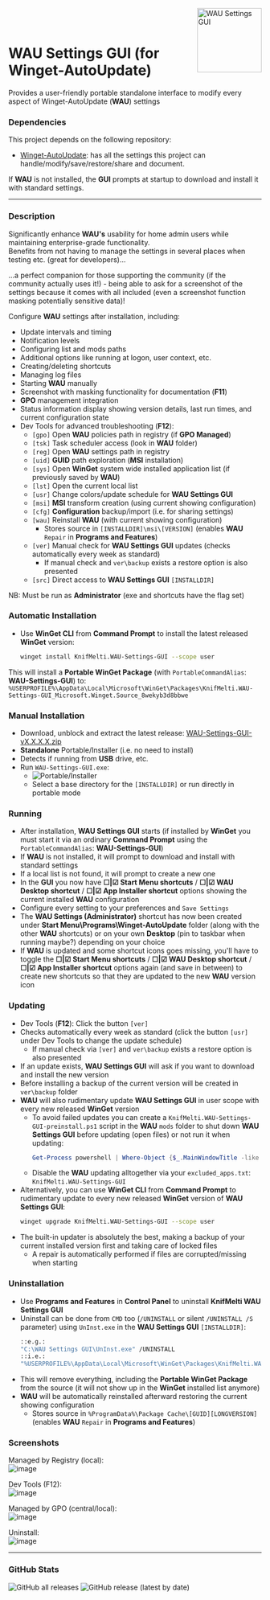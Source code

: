 <img src="Sources/assets/WAU%20Settings%20GUI.png" alt="WAU Settings GUI" width="128" align="right"><br><br>

# WAU Settings GUI (for Winget-AutoUpdate)

Provides a user-friendly portable standalone interface to modify every aspect of Winget-AutoUpdate (**WAU**) settings

### Dependencies
This project depends on the following repository:
- [Winget-AutoUpdate](https://github.com/Romanitho/Winget-AutoUpdate): has all the settings this project can handle/modify/save/restore/share and document.

If **WAU** is not installed, the **GUI** prompts at startup to download and install it with standard settings.

---

### Description
Significantly enhance **WAU's** usability for home admin users while maintaining enterprise-grade functionality.<br>
Benefits from not having to manage the settings in several places when testing etc. (great for developers)...

...a perfect companion for those supporting the community (if the community actually uses it!) - being able to ask for a screenshot of the settings because it comes with all included (even a screenshot function masking potentially sensitive data)!

Configure **WAU** settings after installation, including:
- Update intervals and timing
- Notification levels
- Configuring list and mods paths
- Additional options like running at logon, user context, etc.
- Creating/deleting shortcuts
- Managing log files
- Starting **WAU** manually
- Screenshot with masking functionality for documentation (**F11**)
- **GPO** management integration
- Status information display showing version details, last run times, and current configuration state
- Dev Tools for advanced troubleshooting (**F12**):
  - `[gpo]` Open **WAU** policies path in registry (if **GPO Managed**)
  - `[tsk]` Task scheduler access (look in **WAU** folder)
  - `[reg]` Open **WAU** settings path in registry
  - `[uid]` **GUID** path exploration (**MSI** installation)
  - `[sys]` Open **WinGet** system wide installed application list (if previously saved by **WAU**)
  - `[lst]` Open the current local list
  - `[usr]` Change colors/update schedule for **WAU Settings GUI**
  - `[msi]` **MSI** transform creation (using current showing configuration)
  - `[cfg]` **Configuration** backup/import (i.e. for sharing settings)
  - `[wau]` Reinstall **WAU** (with current showing configuration)
    - Stores source in `[INSTALLDIR]\msi\[VERSION]` (enables **WAU** `Repair` in **Programs and Features**)
  - `[ver]` Manual check for **WAU Settings GUI** updates (checks automatically every week as standard)
    - If manual check and `ver\backup` exists a restore option is also presented
  - `[src]` Direct access to **WAU Settings GUI** `[INSTALLDIR]` 

NB: Must be run as **Administrator** (exe and shortcuts have the flag set)

### Automatic Installation
- Use **WinGet CLI** from **Command Prompt** to install the latest released **WinGet** version:
  ```bash
  winget install KnifMelti.WAU-Settings-GUI --scope user
  ```
This will install a **Portable WinGet Package** (with `PortableCommandAlias`: **WAU-Settings-GUI**) to:
   `%USERPROFILE%\AppData\Local\Microsoft\WinGet\Packages\KnifMelti.WAU-Settings-GUI_Microsoft.Winget.Source_8wekyb3d8bbwe`

### Manual Installation
- Download, unblock and extract the latest release: [WAU-Settings-GUI-vX.X.X.X.zip](https://github.com/KnifMelti/WAU-Settings-GUI/releases/latest)
- **Standalone** Portable/Installer (i.e. no need to install)
- Detects if running from **USB** drive, etc.
- Run `WAU-Settings-GUI.exe`:
  - <img src="Sources/assets//WAU-Settings-GUI.png" alt="Portable/Installer">
  - Select a base directory for the `[INSTALLDIR]` or run directly in portable mode

### Running
- After installation, **WAU Settings GUI** starts (if installed by **WinGet** you must start it via an ordinary **Command Prompt** using the `PortableCommandAlias`: **WAU-Settings-GUI**)
- If **WAU** is not installed, it will prompt to download and install with standard settings
- If a local list is not found, it will prompt to create a new one
- In the **GUI** you now have **☐|☑ Start Menu shortcuts** / **☐|☑ WAU Desktop shortcut** / **☐|☑ App Installer shortcut** options showing the current installed **WAU** configuration
- Configure every setting to your preferences and `Save Settings`
- The **WAU Settings (Administrator)** shortcut has now been created under **Start Menu\Programs\Winget-AutoUpdate** folder (along with the other **WAU** shortcuts) or on your own **Desktop** (pin to taskbar when running maybe?) depending on your choice
- If **WAU** is updated and some shortcut icons goes missing, you'll have to toggle the **☐|☑ Start Menu shortcuts** / **☐|☑ WAU Desktop shortcut** / **☐|☑ App Installer shortcut** options again (and save in between) to create new shortcuts so that they are updated to the new **WAU** version icon

### Updating
- Dev Tools (**F12**): Click the button `[ver]`
- Checks automatically every week as standard (click the button `[usr]` under Dev Tools to change the update schedule)
    - If manual check via `[ver]` and `ver\backup` exists a restore option is also presented
- If an update exists, **WAU Settings GUI** will ask if you want to download and install the new version
- Before installing a backup of the current version will be created in `ver\backup` folder
- **WAU** will also rudimentary update **WAU Settings GUI** in user scope with every new released **WinGet** version 
  - To avoid failed updates you can create a `KnifMelti.WAU-Settings-GUI-preinstall.ps1` script in the **WAU** `mods` folder to shut down **WAU Settings GUI** before updating (open files) or not run it when updating:
    ```powershell
    Get-Process powershell | Where-Object {$_.MainWindowTitle -like "WAU Settings*"} | Stop-Process -Force
    ```
  - Disable the **WAU** updating alltogether via your `excluded_apps.txt`:<br>`KnifMelti.WAU-Settings-GUI`
- Alternatively, you can use **WinGet CLI** from **Command Prompt** to rudimentary update to every new released **WinGet** version of **WAU Settings GUI**:
  ```bash
  winget upgrade KnifMelti.WAU-Settings-GUI --scope user
  ```
- The built-in updater is absolutely the best, making a backup of your current installed version first and taking care of locked files
  - A repair is automatically performed if files are corrupted/missing when starting

### Uninstallation
- Use **Programs and Features** in **Control Panel** to uninstall **KnifMelti WAU Settings GUI**
- Uninstall can be done from `CMD` too (`/UNINSTALL` or silent `/UNINSTALL /S` parameter) using `UnInst.exe` in the **WAU Settings GUI** `[INSTALLDIR]`:
  ```bash
  ::e.g.:
  "C:\WAU Settings GUI\UnInst.exe" /UNINSTALL
  ::i.e.:
  "%USERPROFILE%\AppData\Local\Microsoft\WinGet\Packages\KnifMelti.WAU-Settings-GUI_Microsoft.Winget.Source_8wekyb3d8bbwe\UnInst.exe" /UNINSTALL /S
  ```
- This will remove everything, including the **Portable WinGet Package** from the source (it will not show up in the **WinGet** installed list anymore)
- **WAU** will be automatically reinstalled afterward restoring the current showing configuration
  - Stores source in `%ProgramData%\Package Cache\[GUID][LONGVERSION]` (enables **WAU** `Repair` in **Programs and Features**)

### Screenshots
Managed by Registry (local):  
![image](Sources/assets/Screenshot_Local.png)

Dev Tools (F12):  
![image](Sources/assets/Screenshot_F12.png)

Managed by GPO (central/local):  
![image](Sources/assets/Screenshot_GPO.png)

Uninstall:  
![image](Sources/assets/Screenshot_Uninstall.png)

---

### GitHub Stats
![GitHub all releases](https://img.shields.io/github/downloads/KnifMelti/WAU-Settings-GUI/total)
![GitHub release (latest by date)](https://img.shields.io/github/downloads/KnifMelti/WAU-Settings-GUI/latest/total)
